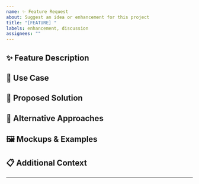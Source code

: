 ```yaml
---
name: ✨ Feature Request
about: Suggest an idea or enhancement for this project
title: "[FEATURE] "
labels: enhancement, discussion
assignees: ""
---
```


## ✨ Feature Description

<!-- A clear and concise description of what you want to happen -->

## 🎯 Use Case

<!-- Describe the problem this feature would solve or the value it would add -->

## 🧩 Proposed Solution

<!-- If you have an idea of how to implement this feature, describe it here -->

## 🔄 Alternative Approaches

<!-- A clear and concise description of any alternative solutions or features you've considered -->

## 🖼️ Mockups & Examples

<!-- If applicable, add mockups, screenshots, or examples from other projects -->

## 📋 Additional Context

<!-- Add any other context or information about the feature request here -->

---

<!--
⚡️ ProTip:
- Be specific about why this feature would benefit the project
- Consider the impact on existing features and backward compatibility
- If this is related to an existing issue, please reference it
-->
